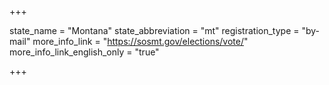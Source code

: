 +++

state_name = "Montana"
state_abbreviation = "mt"
registration_type = "by-mail"
more_info_link = "https://sosmt.gov/elections/vote/"
more_info_link_english_only = "true"

+++
